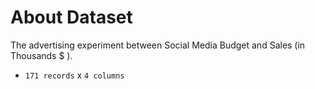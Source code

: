 # About Dataset
The advertising experiment between Social Media Budget and Sales (in Thousands $ ).
  * `171 records` x `4 columns` 
